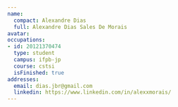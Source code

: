 ```yaml
---
name:
  compact: Alexandre Dias
  full: Alexandre Dias Sales De Morais
avatar:
occupations:
- id: 20121370474
  type: student
  campus: ifpb-jp
  course: cstsi
  isFinished: true
addresses:
  email: dias.jbr@gmail.com
  linkedin: https://www.linkedin.com/in/alexxmorais/
---
```

